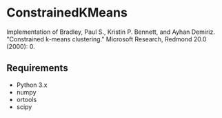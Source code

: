 # ConstrainedKMeans
Implementation of Bradley, Paul S., Kristin P. Bennett, and Ayhan Demiriz. "Constrained k-means clustering." Microsoft Research, Redmond 20.0 (2000): 0.

## Requirements
* Python 3.x
* numpy
* ortools
* scipy
